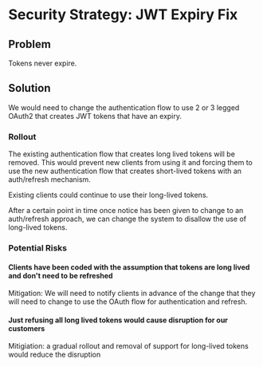 # Security Strategy: JWT Expiry Fix
## Problem
Tokens never expire.

## Solution

We would need to change the authentication flow to use 2 or 3 legged OAuth2 that creates JWT tokens that have an expiry. 

### Rollout

The existing authentication flow that creates long lived tokens will be removed. This would prevent new clients from using it and forcing them to use the new authentication flow that creates short-lived tokens with an auth/refresh mechanism.

Existing clients could continue to use their long-lived tokens.

After a certain point in time once notice has been given to change to an auth/refresh approach, we can change the system to disallow the use of long-lived tokens.


### Potential Risks

#### Clients have been coded with the assumption that tokens are long lived and don't need to be refreshed

Mitigation: We will need to notify clients in advance of the change that they will need to change to use the OAuth flow for authentication and refresh.

#### Just refusing all long lived tokens would cause disruption for our customers

Mitigiation: a gradual rollout and removal of support for long-lived tokens would reduce the disruption
